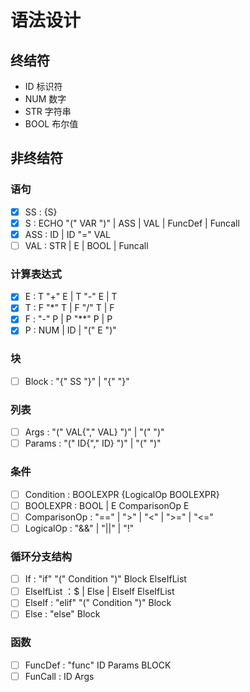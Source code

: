 ﻿# 语法设计

## 终结符

- ID 标识符
- NUM 数字
- STR 字符串
- BOOL 布尔值

## 非终结符

### 语句

- [x] SS : {S}
- [x] S : ECHO "(" VAR ")" | ASS | VAL | FuncDef | Funcall
- [x] ASS : ID | ID "=" VAL
- [ ] VAL : STR | E | BOOL | Funcall

### 计算表达式

- [x] E : T "+" E | T "-" E | T
- [x] T : F "*" T | F "/" T | F
- [x] F : "-" P | P "**" P | P
- [x] P : NUM | ID | "(" E ")"

### 块

- [ ] Block : "{" SS "}" | "{" "}"

### 列表

- [ ] Args : "(" VAL{"," VAL} ")" | "(" ")"
- [ ] Params : "(" ID{"," ID} ")" | "(" ")"

### 条件

- [ ] Condition :  BOOLEXPR {LogicalOp BOOLEXPR}
- [ ] BOOLEXPR :  BOOL | E ComparisonOp E
- [ ] ComparisonOp : "==" | ">" | "<" | ">=" | "<="
- [ ] LogicalOp : "&&" | "||" | "!"

### 循环分支结构

- [ ] If : "if" "(" Condition ")" Block ElseIfList
- [ ] ElseIfList ：$ | Else | ElseIf ElseIfList
- [ ] ElseIf : "elif" "(" Condition ")"  Block
- [ ] Else : "else" Block

### 函数

- [ ] FuncDef : "func" ID Params BLOCK
- [ ] FunCall : ID Args
